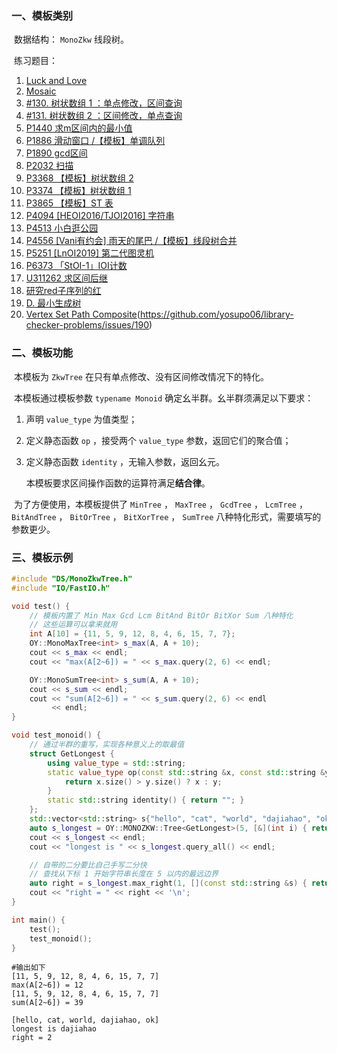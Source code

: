 ### 一、模板类别

​	数据结构： `MonoZkw` 线段树。

​	练习题目：

1. [Luck and Love](https://acm.hdu.edu.cn/showproblem.php?pid=1823)
2. [Mosaic](https://acm.hdu.edu.cn/showproblem.php?pid=4819)
3. [#130. 树状数组 1 ：单点修改，区间查询](https://loj.ac/p/130)
4. [#131. 树状数组 2 ：区间修改，单点查询](https://loj.ac/p/131)
5. [P1440 求m区间内的最小值](https://www.luogu.com.cn/problem/P1440)
6. [P1886 滑动窗口 /【模板】单调队列](https://www.luogu.com.cn/problem/P1886)
7. [P1890 gcd区间](https://www.luogu.com.cn/problem/P1890)
8. [P2032 扫描](https://www.luogu.com.cn/problem/P2032)
9. [P3368 【模板】树状数组 2](https://www.luogu.com.cn/problem/P3368)
10. [P3374 【模板】树状数组 1](https://www.luogu.com.cn/problem/P3374)
11. [P3865 【模板】ST 表](https://www.luogu.com.cn/problem/P3865)
12. [P4094 [HEOI2016/TJOI2016] 字符串](https://www.luogu.com.cn/problem/P4094)
13. [P4513 小白逛公园](https://www.luogu.com.cn/problem/P4513)
14. [P4556 [Vani有约会] 雨天的尾巴 /【模板】线段树合并](https://www.luogu.com.cn/problem/P4556)
15. [P5251 [LnOI2019] 第二代图灵机](https://www.luogu.com.cn/problem/P5251)
16. [P6373 「StOI-1」IOI计数](https://www.luogu.com.cn/problem/P6373)
17. [U311262 求区间后继](https://www.luogu.com.cn/problem/U311262)
18. [研究red子序列的红](https://ac.nowcoder.com/acm/problem/281740)
19. [D. 最小生成树](https://qoj.ac/problem/9904)
20. [Vertex Set Path Composite](https://judge.yosupo.jp/problem/vertex_set_path_composite)(https://github.com/yosupo06/library-checker-problems/issues/190)

### 二、模板功能


​		本模板为 `ZkwTree` 在只有单点修改、没有区间修改情况下的特化。



​		本模板通过模板参数 `typename Monoid` 确定幺半群。幺半群须满足以下要求：

1. 声明 `value_type` 为值类型；

2. 定义静态函数 `op` ，接受两个 `value_type` 参数，返回它们的聚合值；

3. 定义静态函数 `identity` ，无输入参数，返回幺元。

    本模板要求区间操作函数的运算符满足**结合律**。

​		为了方便使用，本模板提供了 `MinTree` ， `MaxTree` ， `GcdTree` ， `LcmTree` ， `BitAndTree` ， `BitOrTree` ， `BitXorTree` ， `SumTree` 八种特化形式，需要填写的参数更少。


### 三、模板示例

```c++
#include "DS/MonoZkwTree.h"
#include "IO/FastIO.h"

void test() {
    // 模板内置了 Min Max Gcd Lcm BitAnd BitOr BitXor Sum 八种特化
    // 这些运算可以拿来就用
    int A[10] = {11, 5, 9, 12, 8, 4, 6, 15, 7, 7};
    OY::MonoMaxTree<int> s_max(A, A + 10);
    cout << s_max << endl;
    cout << "max(A[2~6]) = " << s_max.query(2, 6) << endl;

    OY::MonoSumTree<int> s_sum(A, A + 10);
    cout << s_sum << endl;
    cout << "sum(A[2~6]) = " << s_sum.query(2, 6) << endl
         << endl;
}

void test_monoid() {
    // 通过半群的重写，实现各种意义上的取最值
    struct GetLongest {
        using value_type = std::string;
        static value_type op(const std::string &x, const std::string &y) {
            return x.size() > y.size() ? x : y;
        }
        static std::string identity() { return ""; }
    };
    std::vector<std::string> s{"hello", "cat", "world", "dajiahao", "ok"};
    auto s_longest = OY::MONOZKW::Tree<GetLongest>(5, [&](int i) { return s[i]; });
    cout << s_longest << endl;
    cout << "longest is " << s_longest.query_all() << endl;

    // 自带的二分要比自己手写二分快
    // 查找从下标 1 开始字符串长度在 5 以内的最远边界
    auto right = s_longest.max_right(1, [](const std::string &s) { return s.size() <= 5; });
    cout << "right = " << right << '\n';
}

int main() {
    test();
    test_monoid();
}
```

```
#输出如下
[11, 5, 9, 12, 8, 4, 6, 15, 7, 7]
max(A[2~6]) = 12
[11, 5, 9, 12, 8, 4, 6, 15, 7, 7]
sum(A[2~6]) = 39

[hello, cat, world, dajiahao, ok]
longest is dajiahao
right = 2

```

